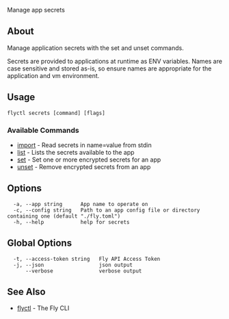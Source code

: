 <p class="font-medium tracking-tight text-gray-400 text-lg -mt-4 mb-9 pb-5 border-b">
  Manage app secrets
</p>

## About

Manage application secrets with the set and unset commands.

Secrets are provided to applications at runtime as ENV variables. Names are
case sensitive and stored as-is, so ensure names are appropriate for
the application and vm environment.

## Usage

~~~
flyctl secrets [command] [flags]
~~~

### Available Commands
* [import](/docs/flyctl/secrets-import/)	 - Read secrets in name=value from stdin
* [list](/docs/flyctl/secrets-list/)	 - Lists the secrets available to the app
* [set](/docs/flyctl/secrets-set/)	 - Set one or more encrypted secrets for an app
* [unset](/docs/flyctl/secrets-unset/)	 - Remove encrypted secrets from an app

## Options

~~~
  -a, --app string      App name to operate on
  -c, --config string   Path to an app config file or directory containing one (default "./fly.toml")
  -h, --help            help for secrets
~~~

## Global Options

~~~
  -t, --access-token string   Fly API Access Token
  -j, --json                  json output
      --verbose               verbose output
~~~

## See Also

* [flyctl](/docs/flyctl/help/)	 - The Fly CLI

